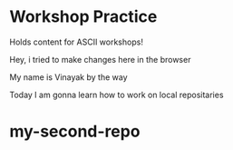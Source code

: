 # Workshop Practice

Holds content for ASCII workshops!

Hey, i tried to make changes here in the browser

My name is Vinayak by the way

Today I am gonna learn how to work on local repositaries
# my-second-repo
